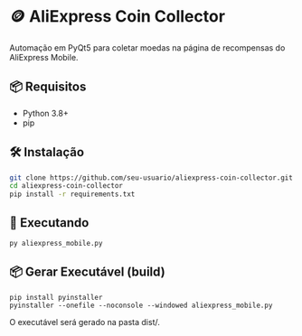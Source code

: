 # 🪙 AliExpress Coin Collector

Automação em PyQt5 para coletar moedas na página de recompensas do AliExpress Mobile.

## 📦 Requisitos

- Python 3.8+
- pip

## 🛠️ Instalação

```bash
git clone https://github.com/seu-usuario/aliexpress-coin-collector.git
cd aliexpress-coin-collector
pip install -r requirements.txt
```

## 🚀 Executando

```
py aliexpress_mobile.py
```

## 📦 Gerar Executável (build)
```
pip install pyinstaller
pyinstaller --onefile --noconsole --windowed aliexpress_mobile.py
```

O executável será gerado na pasta dist/.